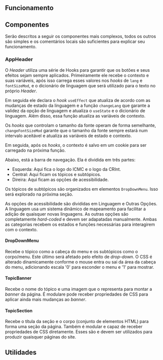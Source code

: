 ## Funcionamento

## Componentes

Serão descritos a seguir os componentes mais complexos, todos os outros são simples e os comentários locais são suficientes para explicar seu funcionamento.

### AppHeader

O *Header* utiliza uma série de Hooks para garantir que os botões e seus efeitos sejam sempre aplicados. Primeiramente ele recebe o contexto e suas variáveis, após isso carrega esses valores nos *hooks* de `lang` e `fontSizeMod`, e o dicionário de linguagem que será utilizado para o texto no próprio *Header*.

Em seguida ele declara o *hook* `useEffect` que atualiza de acordo com as mudanças de estado da linguagem e a função `changeLang` que garante a validez da opção de linguagem e atualiza o `useState` e o dicionário de linguagem. Além disso, essa função atualiza as variáveis de contexto.

Os *hooks* que controlam o tamanho da fonte operam de forma semelhante, `changeFontSizeMod` garante que o tamanho da fonte sempre estará num intervalo aceitável e atualiza as variáveis de estado e contexto.

Em seguida, após os *hooks*, o contexto é salvo em um cookie para ser carregado na próxima função.

Abaixo, está a barra de navegação. Ela é dividida em três partes:

- Esquerda: Aqui fica o logo do ICMC e o logo da CRInt.
- Central: Aqui ficam os tópicos e subtópicos.
- Direira: Aqui ficam as opções de acessibilidade.

Os tópicos de subtópicos são organizados em elementos `DropDownMenu`. Isso será explorado na próxima seção.

As opções de acessibilidade são divididas em Linguagem e Outras Opções. A linguagem usa um sistema dinâmico de mapeamento para facilitar a adição de quaisquer novas linguagens. As outras opções são completamente *hard-coded* e devem ser adapatadas manualmente. Ambas as categorias recebem os estados e funções necessárias para interagirem com o contexto.

#### DropDownMenu

Recebe o tópico como a cabeça do menu e os subtópicos como o corpo/menu. Este último será afetado pelo efeito de *drop-down*. O CSS é alterado dinamicamente conforme o mouse entra ou sai da área da cabeça do menu, adicionando escala '0' para esconder o menu e '1' para mostrar.

#### TopicBanner

Recebe o nome do tópico e uma imagem que o representa para montar a *banner* da página. É modulare pode receber propriedades de CSS para aplicar ainda mais mudanças ao *banner*.

#### TopicSection

Recebe o títula da seção e o corpo (conjunto de elementos HTML) para forma uma seção da página. Também é modular e capaz de receber propriedades de CSS diretamente. Esses são e devem ser utilizados para produzir quaisquer páginas do site.

## Utilidades
